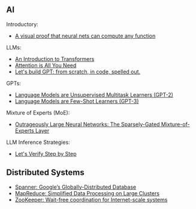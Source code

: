 ## AI

Introductory:

- [A visual proof that neural nets can compute any function](http://neuralnetworksanddeeplearning.com/chap4.html)

LLMs:

- [An Introduction to Transformers](https://arxiv.org/abs/2304.10557)
- [Attention is All You Need](https://arxiv.org/abs/1706.03762)
- [Let's build GPT: from scratch, in code, spelled out.](https://www.youtube.com/watch?v=kCc8FmEb1nY)

GPTs:

- [Language Models are Unsupervised Multitask Learners (GPT-2)](https://cdn.openai.com/better-language-models/language_models_are_unsupervised_multitask_learners.pdf)
- [Language Models are Few-Shot Learners (GPT-3)](https://arxiv.org/abs/2005.14165)

Mixture of Experts (MoE):

- [Outrageously Large Neural Networks: The Sparsely-Gated Mixture-of-Experts Layer](https://openreview.net/pdf?id=B1ckMDqlg)

LLM Inference Strategies:

- [Let's Verify Step by Step](https://arxiv.org/abs/2305.20050)

## Distributed Systems

- [Spanner: Google’s Globally-Distributed Database](https://static.googleusercontent.com/media/research.google.com/en//archive/spanner-osdi2012.pdf)
- [MapReduce: Simplified Data Processing on Large Clusters](https://static.googleusercontent.com/media/research.google.com/en//archive/mapreduce-osdi04.pdf)
- [ZooKeeper: Wait-free coordination for Internet-scale systems](https://www.usenix.org/legacy/event/atc10/tech/full_papers/Hunt.pdf)
